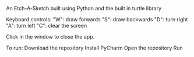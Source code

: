 An Etch-A-Sketch built using Python and the built in turtle library

Keyboard controls:
"W": draw forwards
"S": draw backwards
"D": turn right
"A": turn left
"C": clear the screen

Click in the window to close the app.

To run:
Download the repository
Install PyCharm
Open the repository
Run